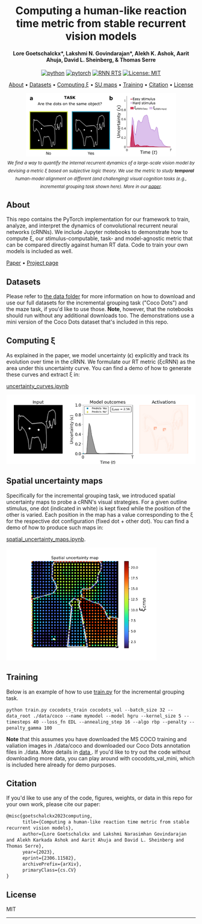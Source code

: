 
<h1 align="center">
  <br>
  <br>
  Computing a human-like reaction time metric from stable recurrent vision  models
  <br>
</h1>

<h4 align="center">Lore Goetschalckx*, Lakshmi N. Govindarajan*, Alekh K. Ashok, Aarit Ahuja, David L. Sheinberg, & Thomas Serre</h4>

<p align="center" style="text-align: center">
<a href="https://www.python.org"><img src="https://img.shields.io/badge/Python-3.7-3776AB.svg?style=flat&amp;logo=python&amp;logoColor=white" alt="python"></a>
<a href="https://pytorch.org"><img src="https://img.shields.io/badge/PyTorch-1.8.0-EE4C2C.svg?style=flat&amp;logo=pytorch" alt="pytorch"></a>
<a href="https://serre-lab.github.io/rnn_rts_site/"><img alt="RNN RTS" src="https://img.shields.io/badge/Project%20page-RNN%20RTs-green"></a>
<a href="https://opensource.org/licenses/MIT"><img src="https://img.shields.io/badge/License-MIT-yellow.svg" alt="License: MIT"></a>
</p>


<p align="center">
  <a href="#about">About</a> •
  <a href="#datasets">Datasets</a> •
  <a href="#computing-ξ">Computing ξ</a> •
  <a href="#spatial-uncertainty-maps">SU maps</a> •
  <a href="#training">Training</a> •
  <a href="#citation">Citation</a> •
  <a href="#license">License</a>
</p>

<div align="center" width="400">
<img src="illustrations/metric.png" width="400"> <br> 
<i> <sub align="left">We find a way to quantify the internal recurrent dynamics of a large-scale vision model by devising a metric ξ based on subjective logic theory. We use the metric to study <b>temporal</b> human-model alignment on different (and challenging) visual cognition tasks (e.g., incremental grouping task shown here). More in our <a href="https://arxiv.org/abs/2306.11582">paper</a>.
</sub> </i>
</p>

</div>

## About
This repo contains the PyTorch implementation for our framework to train, analyze, and interpret the dynamics of convolutional recurrent neural networks (cRNNs).
We include Jupyter notebooks to demonstrate how to compute ξ, our stimulus-computable, task- and model-agnostic metric that can be compared directly against human RT data. Code to train your own models is included as well.

<a href="https://arxiv.org/abs/2306.11582">Paper</a>  • <a href="https://serre-lab.github.io/rnn_rts_site/">Project page</a> 

## Datasets
Please refer to <a href="./data">the data folder</a> for more information on how to download and use our full datasets for the
incremental grouping task ("Coco Dots") and the maze task, if you'd like to use those. <b>Note</b>, however, that the notebooks should
run without any additional downloads too. The demonstrations use a mini version of the Coco Dots dataset that's included in this repo.  


## Computing ξ
As explained in the paper, we model uncertainty (ϵ) explicitly and track its evolution over time in the cRNN.
We formulate our RT metric (ξcRNN) as the area under this uncertainty curve. You can find a demo of how to generate these
curves and extract ξ in: 

<a href="uncertainty_curves.ipynb">uncertainty_curves.ipynb </a> 

<img src="illustrations/zebra.gif"> 

## Spatial uncertainty maps
Specifically for the incremental grouping task, we introduced spatial uncertainty maps to probe a cRNN's visual strategies. For a given outline stimulus, one dot (indicated in white) is kept fixed while the position of the other is varied. Each position in the map has a value corresponding to the ξ for the respective dot configuration (fixed dot + other dot). You can find a demo of how to produce such maps in:

<a href="spatial_uncertainty_maps.ipynb">spatial_uncertainty_maps.ipynb</a>.

<img src="illustrations/su_map.png" width="400">

## Training
Below is an example of how to use <a href="train.py">train.py</a> for the incremental grouping task.


```
python train.py cocodots_train cocodots_val --batch_size 32 --data_root ./data/coco --name mymodel --model hgru --kernel_size 5 --timesteps 40 --loss_fn EDL --annealing_step 16 --algo rbp --penalty --penalty_gamma 100

```

<b>Note</b> that this assumes you have downloaded the MS COCO training and valiation images in ./data/coco and downloaded 
our Coco Dots annotation files in ./data. More details in <a href="data"> data </a>. If you'd like to try out the code without downloading more data, you can play 
around with cocodots_val_mini, which is included here already for demo purposes.

## Citation
If you'd like to use any of the code, figures, weights, or data in this repo for your own work, please cite our paper:


```
@misc{goetschalckx2023computing,
      title={Computing a human-like reaction time metric from stable recurrent vision models}, 
      author={Lore Goetschalckx and Lakshmi Narasimhan Govindarajan and Alekh Karkada Ashok and Aarit Ahuja and David L. Sheinberg and Thomas Serre},
      year={2023},
      eprint={2306.11582},
      archivePrefix={arXiv},
      primaryClass={cs.CV}
}
```

## License

MIT

---


